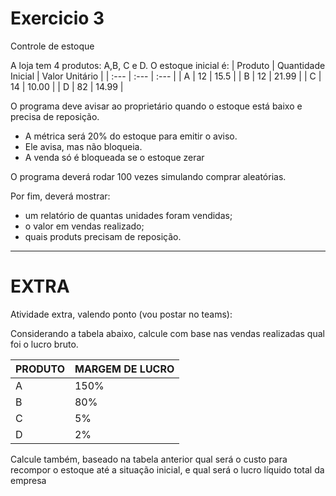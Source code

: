 # Exercicio 3
Controle de estoque

A loja tem 4 produtos: A,B, C e D. O estoque inicial é:
| Produto | Quantidade Inicial | Valor Unitário |
| :--- | :--- | :--- |
| A | 12 | 15.5 |
| B | 12 | 21.99 |
| C | 14 | 10.00 |
| D | 82 | 14.99 |

O programa deve avisar ao proprietário quando o estoque está baixo e precisa de reposição.
- A métrica será 20% do estoque para emitir o aviso.
- Ele avisa, mas não bloqueia.
- A venda só é bloqueada se o estoque zerar

O programa deverá rodar 100 vezes simulando comprar aleatórias.

Por fim, deverá mostrar:
- um relatório de quantas unidades foram vendidas;
- o valor em vendas realizado;
- quais produts precisam de reposição.

---
# EXTRA
Atividade extra, valendo ponto (vou postar no teams):

Considerando a tabela abaixo, calcule com base nas vendas realizadas qual foi o lucro bruto.

| PRODUTO | MARGEM DE LUCRO |
| :--- | :--- |
| A | 150% |
| B | 80% |
| C | 5% |
| D | 2% |

Calcule também, baseado na tabela anterior qual será o custo para recompor o estoque até a situação inicial, e qual será o lucro líquido total da empresa
